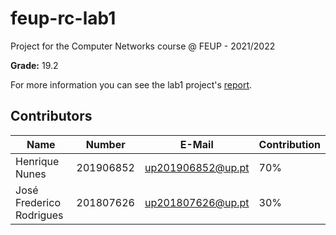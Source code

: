 # feup-rc-lab1
Project for the Computer Networks course @ FEUP - 2021/2022

**Grade:** 19.2

For more information you can see the lab1 project's [report](https://github.com/Rikenunes8/feup-rc-lab1/blob/master/TL1_report.pdf).

## Contributors

| Name                     | Number    | E-Mail            | Contribution |
| ------------------------ | --------- | ----------------- | ------------ |
| Henrique Nunes           | 201906852 | up201906852@up.pt | 70%          |
| José Frederico Rodrigues | 201807626 | up201807626@up.pt | 30%          |
